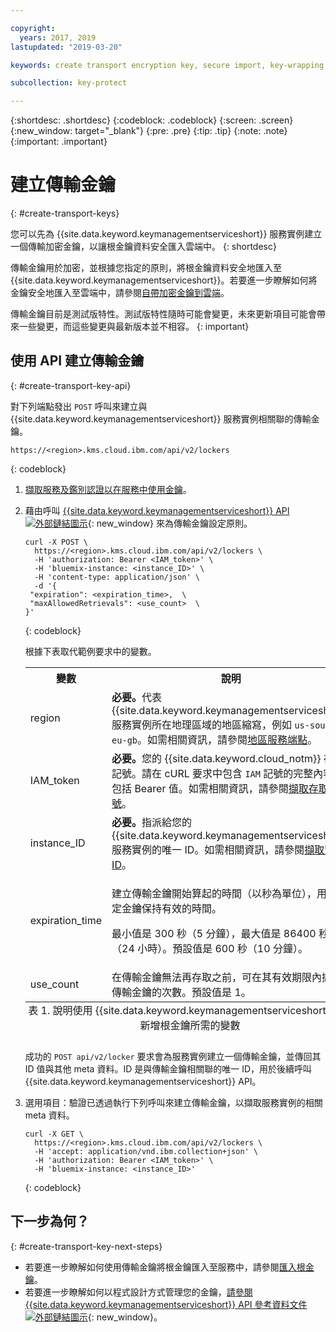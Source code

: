 ```yaml
---

copyright:
  years: 2017, 2019
lastupdated: "2019-03-20"

keywords: create transport encryption key, secure import, key-wrapping key, transport key API examples

subcollection: key-protect

---
```


{:shortdesc: .shortdesc}
{:codeblock: .codeblock}
{:screen: .screen}
{:new_window: target="_blank"}
{:pre: .pre}
{:tip: .tip}
{:note: .note}
{:important: .important}

# 建立傳輸金鑰
{: #create-transport-keys}

您可以先為 {{site.data.keyword.keymanagementserviceshort}} 服務實例建立一個傳輸加密金鑰，以讓根金鑰資料安全匯入雲端中。
{: shortdesc}

傳輸金鑰用於加密，並根據您指定的原則，將根金鑰資料安全地匯入至 {{site.data.keyword.keymanagementserviceshort}}。若要進一步瞭解如何將金鑰安全地匯入至雲端中，請參閱[自帶加密金鑰到雲端](/docs/services/key-protect/concepts?topic=key-protect-importing-keys)。

傳輸金鑰目前是測試版特性。測試版特性隨時可能會變更，未來更新項目可能會帶來一些變更，而這些變更與最新版本並不相容。
{: important}

## 使用 API 建立傳輸金鑰
{: #create-transport-key-api}

對下列端點發出 `POST` 呼叫來建立與 {{site.data.keyword.keymanagementserviceshort}} 服務實例相關聯的傳輸金鑰。

```
https://<region>.kms.cloud.ibm.com/api/v2/lockers
```
{: codeblock}

1. [擷取服務及鑑別認證以在服務中使用金鑰](/docs/services/key-protect?topic=key-protect-set-up-api)。

2. 藉由呼叫 [{{site.data.keyword.keymanagementserviceshort}} API ![外部鏈結圖示](../../icons/launch-glyph.svg "外部鏈結圖示")](https://{DomainName}/apidocs/key-protect){: new_window} 來為傳輸金鑰設定原則。

    ```cURL
    curl -X POST \
      https://<region>.kms.cloud.ibm.com/api/v2/lockers \
      -H 'authorization: Bearer <IAM_token>' \
      -H 'bluemix-instance: <instance_ID>' \
      -H 'content-type: application/json' \
      -d '{
     "expiration": <expiration_time>,  \
     "maxAllowedRetrievals": <use_count>  \
    }'
    ```
    {: codeblock}

    根據下表取代範例要求中的變數。

      <table>
        <tr>
          <th>變數</th>
          <th>說明</th>
        </tr>
        <tr>
          <td><varname>region</varname></td>
          <td><strong>必要。</strong>代表 {{site.data.keyword.keymanagementserviceshort}} 服務實例所在地理區域的地區縮寫，例如 <code>us-south</code> 或 <code>eu-gb</code>。如需相關資訊，請參閱<a href="/docs/services/key-protect?topic=key-protect-regions#endpoints">地區服務端點</a>。</td>
        </tr>
        <tr>
          <td><varname>IAM_token</varname></td>
          <td><strong>必要。</strong>您的 {{site.data.keyword.cloud_notm}} 存取記號。請在 cURL 要求中包含 <code>IAM</code> 記號的完整內容，包括 Bearer 值。如需相關資訊，請參閱<a href="/docs/services/key-protect?topic=key-protect-retrieve-access-token">擷取存取記號</a>。</td>
        </tr>
        <tr>
          <td><varname>instance_ID</varname></td>
          <td><strong>必要。</strong>指派給您的 {{site.data.keyword.keymanagementserviceshort}} 服務實例的唯一 ID。如需相關資訊，請參閱<a href="/docs/services/key-protect?topic=key-protect-retrieve-instance-ID">擷取實例 ID</a>。</td>
        </tr>
        <tr>
          <td><varname>expiration_time</varname></td>
          <td>
            <p>建立傳輸金鑰開始算起的時間（以秒為單位），用於判定金鑰保持有效的時間。</p>
            <p>最小值是 300 秒（5 分鐘），最大值是 86400 秒（24 小時）。預設值是 600 秒（10 分鐘）。</p>
          </td>
        </tr>
        <tr>
          <td><varname>use_count</varname></td>
          <td>在傳輸金鑰無法再存取之前，可在其有效期限內擷取傳輸金鑰的次數。預設值是 1。</td>
        </tr>
          <caption style="caption-side:bottom;">表 1. 說明使用 {{site.data.keyword.keymanagementserviceshort}} API 新增根金鑰所需的變數</caption>
      </table>

    成功的 `POST api/v2/locker` 要求會為服務實例建立一個傳輸金鑰，並傳回其 ID 值與其他 meta 資料。ID 是與傳輸金鑰相關聯的唯一 ID，用於後續呼叫 {{site.data.keyword.keymanagementserviceshort}} API。

3. 選用項目：驗證已透過執行下列呼叫來建立傳輸金鑰，以擷取服務實例的相關 meta 資料。

    ```cURL
    curl -X GET \
      https://<region>.kms.cloud.ibm.com/api/v2/lockers \
      -H 'accept: application/vnd.ibm.collection+json' \
      -H 'authorization: Bearer <IAM_token>' \
      -H 'bluemix-instance: <instance_ID>'
    ```
    {: codeblock}

## 下一步為何？
{: #create-transport-key-next-steps}

- 若要進一步瞭解如何使用傳輸金鑰將根金鑰匯入至服務中，請參閱[匯入根金鑰](/docs/services/key-protect?topic=key-protect-import-root-keys)。
- 若要進一步瞭解如何以程式設計方式管理您的金鑰，[請參閱 {{site.data.keyword.keymanagementserviceshort}} API 參考資料文件 ![外部鏈結圖示](../../icons/launch-glyph.svg "外部鏈結圖示")](https://{DomainName}/apidocs/key-protect){: new_window}。
